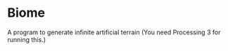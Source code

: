 # Biome
A program to generate infinite artificial terrain
(You need Processing 3 for running this.)
